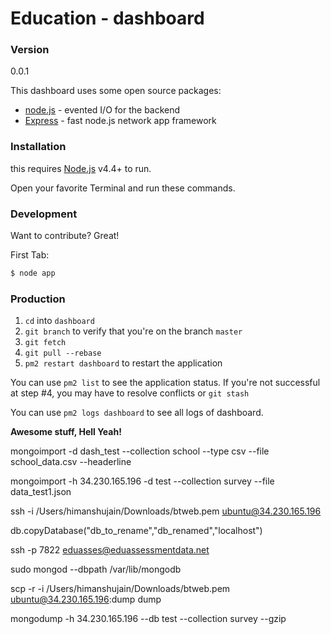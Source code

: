 # Education - dashboard

### Version
0.0.1

This dashboard uses some open source packages:

* [node.js] - evented I/O for the backend
* [Express] - fast node.js network app framework


### Installation

this requires [Node.js](https://nodejs.org/) v4.4+ to run.


Open your favorite Terminal and run these commands.

### Development

Want to contribute? Great!

First Tab:
```sh
$ node app
```

### Production

1. `cd` into `dashboard`
2. `git branch` to verify that you're on the branch `master`
3. `git fetch`
4. `git pull --rebase`
5. `pm2 restart dashboard` to restart the application

You can use `pm2 list` to see the application status.
If you're not successful at step #4, you may have to resolve conflicts or `git stash`

You can use `pm2 logs dashboard` to see all logs of dashboard.

**Awesome stuff, Hell Yeah!**


   [node.js]: <http://nodejs.org>
   [express]: <http://expressjs.com>



mongoimport -d dash_test --collection school  --type csv --file school_data.csv  --headerline

mongoimport -h 34.230.165.196 -d test --collection survey --file data_test1.json

ssh -i /Users/himanshujain/Downloads/btweb.pem ubuntu@34.230.165.196

db.copyDatabase("db_to_rename","db_renamed","localhost")

ssh -p 7822 eduasses@eduassessmentdata.net

sudo mongod --dbpath /var/lib/mongodb

scp -r -i /Users/himanshujain/Downloads/btweb.pem ubuntu@34.230.165.196:dump dump

mongodump -h 34.230.165.196 --db test --collection survey --gzip
